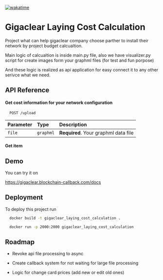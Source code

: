 [![wakatime](https://wakatime.com/badge/user/d26cd398-7251-4fd1-a726-fb1f96747ca6/project/2e8bb7d4-a19f-4462-b4c4-1c39aab0d5ae.svg)](https://wakatime.com/badge/user/d26cd398-7251-4fd1-a726-fb1f96747ca6/project/2e8bb7d4-a19f-4462-b4c4-1c39aab0d5ae)

# Gigaclear Laying Cost Calculation

Project what can help gigaclear company choose parther to install their network by project budget calcualtion.

Main logic of calcualtion is inside main.py file, also we have visualizer.py script for create images form your graphml files (for test and fun porpose)

And these logic is realized as api application for easy connect it to any other serivce what we need.




## API Reference

#### Get cost information for your network configuration

```http
  POST /upload
```

| Parameter | Type     | Description                |
| :-------- | :------- | :------------------------- |
| `file` | `graphml` | **Required**. Your graphml data file |

#### Get item


## Demo

You can try it on

https://gigaclear.blockchain-callback.com/docs


## Deployment

To deploy this project run

```bash
  docker build -t gigaclear_laying_cost_calculation .

```

```bash
  docker run -p 2000:2000 gigaclear_laying_cost_calculation
```


## Roadmap

- Revoke api file processing to async

- Create callback system for not waiting for large file processing

- Logic for change card prices (add new or edit old ones)



